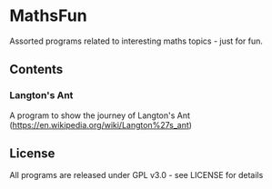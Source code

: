 # MathsFun

Assorted programs related to interesting maths topics - just for fun.

## Contents

### Langton's Ant

A program to show the journey of Langton's Ant (https://en.wikipedia.org/wiki/Langton%27s_ant)

## License

All programs are released under GPL v3.0 - see LICENSE for details
